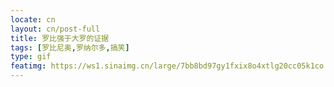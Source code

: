 ```yaml
---
locate: cn
layout: cn/post-full
title: 罗比强于大罗的证据
tags: [罗比尼奥,罗纳尔多,搞笑]
type: gif
featimg: https://ws1.sinaimg.cn/large/7bb8bd97gy1fxix8o4xtlg20cc05k1co.gif
---
```

